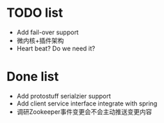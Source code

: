 # TODO list

* Add fail-over support
* 微内核+插件架构
* Heart beat? Do we need it?

# Done list

* Add protostuff serialzier support
* Add client service interface integrate with spring 
* 调研Zookeeper事件变更会不会主动推送变更内容
